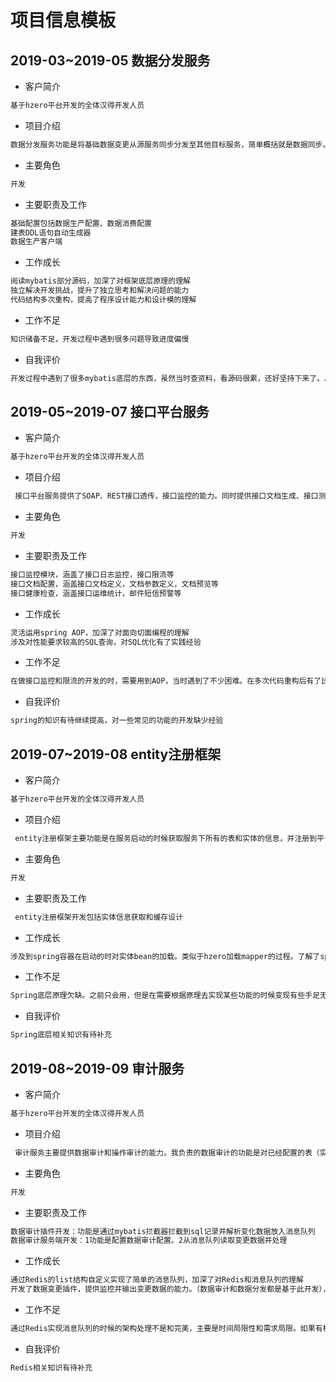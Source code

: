 # 项目信息模板

## 2019-03~2019-05 数据分发服务

- 客户简介

```xml
基于hzero平台开发的全体汉得开发人员
```

- 项目介绍

```xml
数据分发服务功能是将基础数据变更从源服务同步分发至其他目标服务，简单概括就是数据同步。
```

- 主要角色

```xml
开发
```

- 主要职责及工作

```xml
基础配置包括数据生产配置、数据消费配置
建表DDL语句自动生成器
数据生产客户端
```

- 工作成长

```xml
阅读mybatis部分源码，加深了对框架底层原理的理解
独立解决开发挑战，提升了独立思考和解决问题的能力
代码结构多次重构，提高了程序设计能力和设计模的理解
```

- 工作不足

```xml
知识储备不足，开发过程中遇到很多问题导致进度偏慢
```

- 自我评价

```xml
开发过程中遇到了很多mybatis底层的东西，虽然当时查资料，看源码很累，还好坚持下来了。总体来说还是比较有成就感
```

## 2019-05~2019-07 接口平台服务

- 客户简介

```xml
基于hzero平台开发的全体汉得开发人员
```

- 项目介绍

```xml
 接口平台服务提供了SOAP、REST接口透传，接口监控的能力。同时提供接口文档生成、接口测试执行，接口健康状态检查等功能。
```

- 主要角色

```xml
开发
```

- 主要职责及工作

```xml
接口监控模块，涵盖了接口日志监控，接口限流等
接口文档配置，涵盖接口文档定义，文档参数定义，文档预览等
接口健康检查，涵盖接口运维统计，邮件短信预警等
```

- 工作成长

```xml
灵活运用spring AOP，加深了对面向切面编程的理解
涉及对性能要求较高的SQL查询，对SQL优化有了实践经验

```

- 工作不足

```xml
在做接口监控和限流的开发的时，需要用到AOP，当时遇到了不少困难。在多次代码重构后有了比较稳定的版本。但是限流的实现方式会牺牲不少性能，会在未来迭代中进行优化
```

- 自我评价

```xml
spring的知识有待继续提高，对一些常见的功能的开发缺少经验
```


## 2019-07~2019-08 entity注册框架

- 客户简介

```xml
基于hzero平台开发的全体汉得开发人员
```

- 项目介绍

```xml
 entity注册框架主要功能是在服务启动的时候获取服务下所有的表和实体的信息，并注册到平台服务供其他服务使用
```

- 主要角色

```xml
开发
```

- 主要职责及工作

```xml
 entity注册框架开发包括实体信息获取和缓存设计
```

- 工作成长

```xml
涉及到spring容器在启动的时对实体bean的加载。类似于hzero加载mapper的过程。了解了springIOC容器相关的底层知识

```

- 工作不足

```xml
Spring底层原理欠缺。之前只会用，但是在需要根据原理去实现某些功能的时候变现有些手足无措。
```

- 自我评价

```xml
Spring底层相关知识有待补充
```


## 2019-08~2019-09 审计服务

- 客户简介

```xml
基于hzero平台开发的全体汉得开发人员
```

- 项目介绍

```xml
 审计服务主要提供数据审计和操作审计的能力。我负责的数据审计的功能是对已经配置的表（实体）的增删改的数据变化进行记录并展示。
```

- 主要角色

```xml
开发
```

- 主要职责及工作

```xml
数据审计插件开发：功能是通过mybatis拦截器拦截到sql记录并解析变化数据放入消息队列
数据审计服务端开发：1功能是配置数据审计配置。2从消息队列读取变更数据并处理
```

- 工作成长

```xml
通过Redis的list结构自定义实现了简单的消息队列，加深了对Redis和消息队列的理解
开发了数据变更插件，提供监控并输出变更数据的能力。（数据审计和数据分发都是基于此开发），加深了对myabtis拦截器的运用经验

```

- 工作不足

```xml
通过Redis实现消息队列的时候的架构处理不是和完美，主要是时间局限性和需求局限。如果有机会在未来它的功能进行扩展，感觉会做的更好
```

- 自我评价

```xml
Redis相关知识有待补充
```